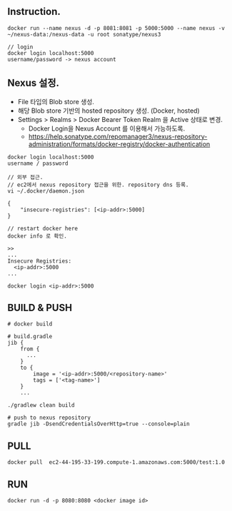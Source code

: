 
## Instruction.

```
docker run --name nexus -d -p 8081:8081 -p 5000:5000 --name nexus -v ~/nexus-data:/nexus-data -u root sonatype/nexus3

// login
docker login localhost:5000
username/password -> nexus account 

```

## Nexus 설정. 

- File 타입의 Blob store 생성. 
- 해당 Blob store 기반의 hosted repository 생성. (Docker, hosted)
- Settings > Realms > Docker Bearer Token Realm 을 Active 상태로 변경. 
    - Docker Login을 Nexus Account 를 이용해서 가능하도록.  
    - https://help.sonatype.com/repomanager3/nexus-repository-administration/formats/docker-registry/docker-authentication


```
docker login localhost:5000
username / password

// 외부 접근. 
// ec2에서 nexus repository 접근을 위한. repository dns 등록. 
vi ~/.docker/daemon.json

{
    "insecure-registries": [<ip-addr>:5000]
}

// restart docker here
docker info 로 확인. 

>>
...
Insecure Registries:
  <ip-addr>:5000
...

docker login <ip-addr>:5000
```


## BUILD & PUSH

```
# docker build

# build.gradle
jib {
    from {
      ...
    }
    to {
        image = '<ip-addr>:5000/<repository-name>'
        tags = ['<tag-name>']
    }
    ...

./gradlew clean build

# push to nexus repository
gradle jib -DsendCredentialsOverHttp=true --console=plain

```

## PULL

```
docker pull  ec2-44-195-33-199.compute-1.amazonaws.com:5000/test:1.0
```

## RUN
```
docker run -d -p 8080:8080 <docker image id>
```



